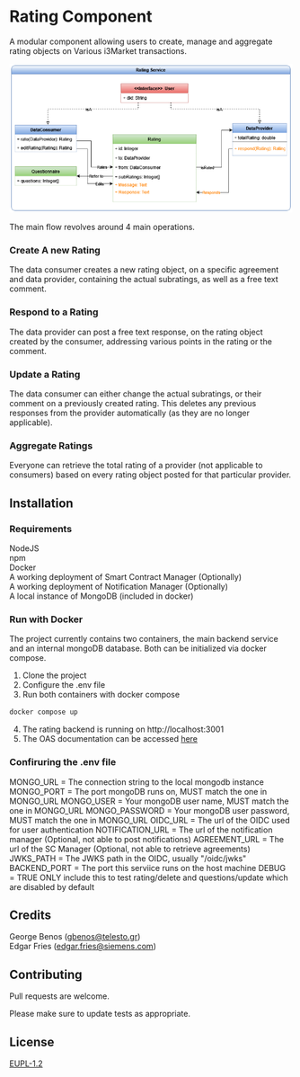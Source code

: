 # Rating Component

A modular component allowing users to create, manage and aggregate rating objects on Various i3Market transactions.

![i3Ratings-data-model.png](./i3Ratings-data-model.png)

The main flow revolves around 4 main operations.

### Create A new Rating
The data consumer creates a new rating object, on a specific agreement and data provider, containing the actual subratings, as well as a free text comment.

### Respond to a Rating
The data provider can post a free text response, on the rating object created by the consumer, addressing various points in the rating or the comment.

### Update a Rating
The data consumer can either change the actual subratings, or their comment on a previously created rating. This deletes any previous responses from the provider automatically (as they are no longer applicable).

### Aggregate Ratings
Everyone can retrieve the total rating of a provider (not applicable to consumers) based on every rating object posted for that particular provider.

## Installation

### Requirements

NodeJS\
npm\
Docker\
A working deployment of Smart Contract Manager (Optionally)\
A working deployment of Notification Manager (Optionally)\
A local instance of MongoDB (included in docker)

### Run with Docker
The project currently contains two containers, the main backend service and an internal mongoDB database. Both can be initialized via docker compose.

1) Clone the project
2) Configure the .env file
3) Run both containers with docker compose

``` bash
docker compose up
```
4) The rating backend is running on http://localhost:3001
5) The OAS documentation can be accessed [here](http://localhost:3001/api-docs/)

### Confiruring the .env file
MONGO_URL = The connection string to the local mongodb instance
MONGO_PORT = The port mongoDB runs on, MUST match the one in MONGO_URL
MONGO_USER = Your mongoDB user name, MUST match the one in MONGO_URL
MONGO_PASSWORD = Your mongoDB user password, MUST match the one in MONGO_URL
OIDC_URL = The url of the OIDC used for user authentication
NOTIFICATION_URL = The url of the notification manager (Optional, not able to post notifications)
AGREEMENT_URL = The url of the SC Manager (Optional, not able to retrieve agreements)
JWKS_PATH = The JWKS path in the OIDC, usually "/oidc/jwks"
BACKEND_PORT = The port this serviice runs on the host machine
DEBUG = TRUE ONLY include this to test rating/delete and questions/update which are disabled by default

## Credits
George Benos (gbenos@telesto.gr)\
Edgar Fries (edgar.fries@siemens.com)

## Contributing
Pull requests are welcome.

Please make sure to update tests as appropriate.

## License
[EUPL-1.2](https://choosealicense.com/licenses/eupl-1.2/)
